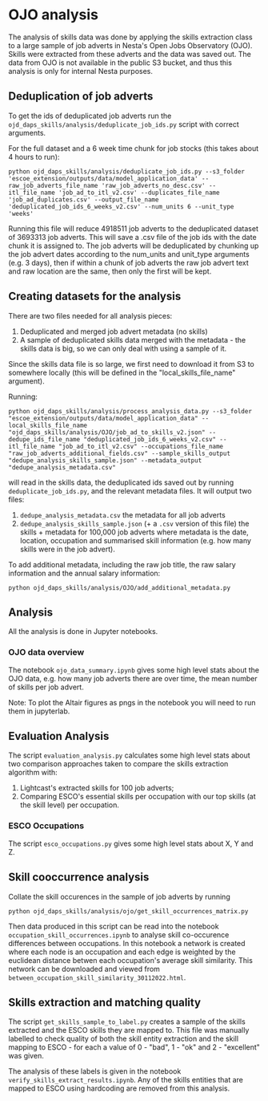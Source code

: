 # OJO analysis

The analysis of skills data was done by applying the skills extraction class to a large sample of job adverts in Nesta's Open Jobs Observatory (OJO). Skills were extracted from these adverts and the data was saved out. The data from OJO is not available in the public S3 bucket, and thus this analysis is only for internal Nesta purposes.

## Deduplication of job adverts

To get the ids of deduplicated job adverts run the `ojd_daps_skills/analysis/deduplicate_job_ids.py` script with correct arguments.

For the full dataset and a 6 week time chunk for job stocks (this takes about 4 hours to run):

```
python ojd_daps_skills/analysis/deduplicate_job_ids.py --s3_folder 'escoe_extension/outputs/data/model_application_data' --raw_job_adverts_file_name 'raw_job_adverts_no_desc.csv' --itl_file_name 'job_ad_to_itl_v2.csv' --duplicates_file_name 'job_ad_duplicates.csv' --output_file_name 'deduplicated_job_ids_6_weeks_v2.csv' --num_units 6 --unit_type 'weeks'

```

Running this file will reduce 4918511 job adverts to the deduplicated dataset of 3693313 job adverts. This will save a .csv file of the job ids with the date chunk it is assigned to. The job adverts will be deduplicated by chunking up the job advert dates according to the num_units and unit_type arguments (e.g. 3 days), then if within a chunk of job adverts the raw job advert text and raw location are the same, then only the first will be kept.

## Creating datasets for the analysis

There are two files needed for all analysis pieces:

1. Deduplicated and merged job advert metadata (no skills)
2. A sample of deduplicated skills data merged with the metadata - the skills data is big, so we can only deal with using a sample of it.

Since the skills data file is so large, we first need to download it from S3 to somewhere locally (this will be defined in the "local_skills_file_name" argument).

Running:

```
python ojd_daps_skills/analysis/process_analysis_data.py --s3_folder "escoe_extension/outputs/data/model_application_data" --local_skills_file_name "ojd_daps_skills/analysis/OJO/job_ad_to_skills_v2.json" --dedupe_ids_file_name "deduplicated_job_ids_6_weeks_v2.csv" --itl_file_name "job_ad_to_itl_v2.csv" --occupations_file_name "raw_job_adverts_additional_fields.csv" --sample_skills_output "dedupe_analysis_skills_sample.json" --metadata_output "dedupe_analysis_metadata.csv"

```

will read in the skills data, the deduplicated ids saved out by running `deduplicate_job_ids.py`, and the relevant metadata files. It will output two files:

1. `dedupe_analysis_metadata.csv` the metadata for all job adverts
2. `dedupe_analysis_skills_sample.json` (+ a `.csv` version of this file) the skills + metadata for 100,000 job adverts
   where metadata is the date, location, occupation and summarised skill information (e.g. how many skills were in the job advert).

To add additional metadata, including the raw job title, the raw salary information and the annual salary information:

`python ojd_daps_skills/analysis/OJO/add_additional_metadata.py`

## Analysis

All the analysis is done in Jupyter notebooks.

### OJO data overview

The notebook `ojo_data_summary.ipynb` gives some high level stats about the OJO data, e.g. how many job adverts there are over time, the mean number of skills per job advert.

Note: To plot the Altair figures as pngs in the notebook you will need to run them in jupyterlab.

## Evaluation Analysis

The script `evaluation_analysis.py` calculates some high level stats about two comparison approaches taken to compare the skills extraction algorithm with:

1. Lightcast's extracted skills for 100 job adverts;
2. Comparing ESCO's essential skills per occupation with our top skills (at the skill level) per occupation.

### ESCO Occupations

The script `esco_occupations.py` gives some high level stats about X, Y and Z.

## Skill cooccurrence analysis

Collate the skill occurences in the sample of job adverts by running

```
python ojd_daps_skills/analysis/ojo/get_skill_occurrences_matrix.py
```

Then data produced in this script can be read into the notebook `occupation_skill_occurrences.ipynb` to analyse skill co-occurence differences between occupations. In this notebook a network is created where each node is an occupation and each edge is weighted by the euclidean distance betwen each occupation's average skill similarity. This network can be downloaded and viewed from `between_occupation_skill_similarity_30112022.html`.

## Skills extraction and matching quality

The script `get_skills_sample_to_label.py` creates a sample of the skills extracted and the ESCO skills they are mapped to. This file was manually labelled to check quality of both the skill entity extraction and the skill mapping to ESCO - for each a value of 0 - "bad", 1 - "ok" and 2 - "excellent" was given.

The analysis of these labels is given in the notebook `verify_skills_extract_results.ipynb`. Any of the skills entities that are mapped to ESCO using hardcoding are removed from this analysis.